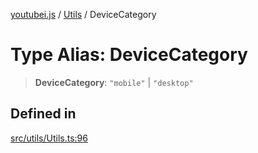 [youtubei.js](../../../README.md) / [Utils](../README.md) / DeviceCategory

# Type Alias: DeviceCategory

> **DeviceCategory**: `"mobile"` \| `"desktop"`

## Defined in

[src/utils/Utils.ts:96](https://github.com/LuanRT/YouTube.js/blob/e1650e12979e68b9546bc63989f86b651960a10a/src/utils/Utils.ts#L96)
